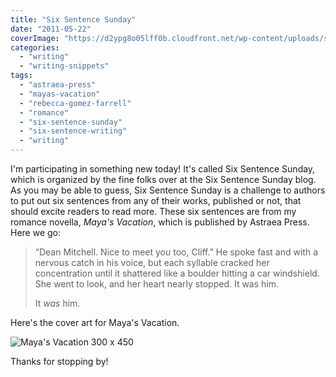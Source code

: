 ```yaml
---
title: "Six Sentence Sunday"
date: "2011-05-22"
coverImage: "https://d2ypg8o05lff0b.cloudfront.net/wp-content/uploads/sites/3/2012/05/Mayas-Vacation-300-x-450.jpg"
categories:
  - "writing"
  - "writing-snippets"
tags:
  - "astraea-press"
  - "mayas-vacation"
  - "rebecca-gomez-farrell"
  - "romance"
  - "six-sentence-sunday"
  - "six-sentence-writing"
  - "writing"
---
```


I'm participating in something new today! It's called Six Sentence Sunday, which is organized by the fine folks over at the Six Sentence Sunday blog. As you may be able to guess, Six Sentence Sunday is a challenge to authors to put out six sentences from any of their works, published or not, that should excite readers to read more. These six sentences are from my romance novella, _Maya's Vacation_, which is published by Astraea Press. Here we go:

> “Dean Mitchell. Nice to meet you too, Cliff.” He spoke fast and with a nervous catch in his voice, but each syllable cracked her concentration until it shattered like a boulder hitting a car windshield. She went to look, and her heart nearly stopped. It was him.
>
> It _was_ him.

Here's the cover art for Maya's Vacation.

![Maya's Vacation 300 x 450](https://d2ypg8o05lff0b.cloudfront.net/wp-content/uploads/sites/3/2012/05/Mayas-Vacation-300-x-450.jpg)

Thanks for stopping by!
